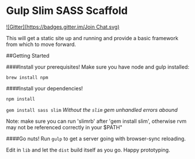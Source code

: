 # Gulp Slim SASS Scaffold
[![Gitter](https://badges.gitter.im/Join Chat.svg)](https://gitter.im/paulnorthup/gulp-proto?utm_source=badge&utm_medium=badge&utm_campaign=pr-badge&utm_content=badge)

 This will get a static site up and running and provide a basic framework from which to move forward.

##Getting Started

####Install your prerequisites!
Make sure you have node and gulp installed:

`brew install npm`

####Install your dependencies!

`npm install`

`gem install sass slim` *Without the `slim` gem unhandled errors abound*

Note: make sure you can run 'slimrb' after 'gem install slim', otherwise rvm may not be referenced correctly in your $PATH"

####Go nuts!
Run `gulp` to get a server going with browser-sync reloading.

Edit in `lib` and let the `dist` build itself as you go. Happy prototyping.


